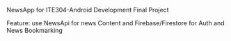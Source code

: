 NewsApp for ITE304-Android Development Final Project

Feature: use NewsApi for news Content and Firebase/Firestore for Auth and News Bookmarking
